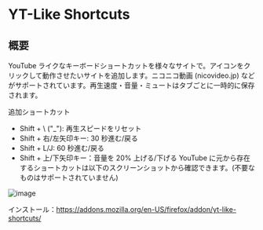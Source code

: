 ﻿# YT-Like Shortcuts

## 概要

YouTube ライクなキーボードショートカットを様々なサイトで。アイコンをクリックして動作させたいサイトを追加します。ニコニコ動画 (nicovideo.jp) などがサポートされています。再生速度・音量・ミュートはタブごとに一時的に保存されます。

追加ショートカット
- Shift + \ ("_"):  再生スピードをリセット
- Shift + 右/左矢印キー: 30 秒進む/戻る
- Shift + L/J: 60 秒進む/戻る
- Shift + 上/下矢印キー：音量を 20% 上げる/下げる
YouTube に元から存在するショートカットは以下のスクリーンショットから確認できます。(不要なものはサポートされていません)

![image](https://github.com/user-attachments/assets/d0b3ae3c-f99c-4561-8ba7-21543579cff1)

インストール：https://addons.mozilla.org/en-US/firefox/addon/yt-like-shortcuts/
